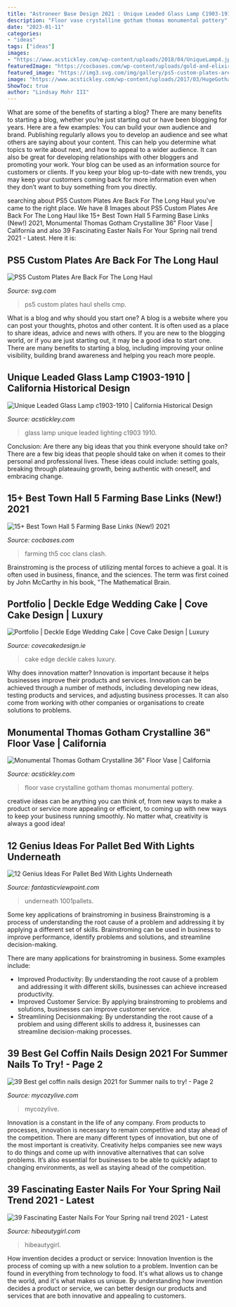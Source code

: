 ```yaml
---
title: "Astroneer Base Design 2021 : Unique Leaded Glass Lamp C1903-1910"
description: "Floor vase crystalline gotham thomas monumental pottery"
date: "2023-01-11"
categories:
- "ideas"
tags: ["ideas"]
images:
- "https://www.acstickley.com/wp-content/uploads/2018/04/UniqueLamp4.jpg"
featuredImage: "https://cocbases.com/wp-content/uploads/gold-and-elixir-saving-layout.jpg"
featured_image: "https://img3.svg.com/img/gallery/ps5-custom-plates-are-back-for-the-long-haul/l-intro-1611096817.jpg"
image: "https://www.acstickley.com/wp-content/uploads/2017/03/HugeGotham2.jpg"
ShowToc: true
author: "Lindsay Mohr III"
---
```



What are some of the benefits of starting a blog?
There are many benefits to starting a blog, whether you’re just starting out or have been blogging for years. Here are a few examples: 
You can build your own audience and brand. 
Publishing regularly allows you to develop an audience and see what others are saying about your content. This can help you determine what topics to write about next, and how to appeal to a wider audience. 
It can also be great for developing relationships with other bloggers and promoting your work. 
Your blog can be used as an information source for customers or clients. If you keep your blog up-to-date with new trends, you may keep your customers coming back for more information even when they don’t want to buy something from you directly.

	

		
searching about PS5 Custom Plates Are Back For The Long Haul you've came to the right place. We have 8 Images about PS5 Custom Plates Are Back For The Long Haul like 15+ Best Town Hall 5 Farming Base Links (New!) 2021, Monumental Thomas Gotham Crystalline 36&quot; Floor Vase | California and also 39 Fascinating Easter Nails For Your Spring nail trend 2021 - Latest. Here it is:
		
    
## PS5 Custom Plates Are Back For The Long Haul

<img loading=lazy src="https://img3.svg.com/img/gallery/ps5-custom-plates-are-back-for-the-long-haul/l-intro-1611096817.jpg" onerror="this.onerror=null;this.src='https://tse1.mm.bing.net/th?id=OIP.g2-hoaUdYhE-vQnSq6TvWAHaEK&amp;pid=15.1';" alt="PS5 Custom Plates Are Back For The Long Haul">

_Source: svg.com_

>ps5 custom plates haul shells cmp. 

	

What is a blog and why should you start one?
A blog is a website where you can post your thoughts, photos and other content. It is often used as a place to share ideas, advice and news with others. If you are new to the blogging world, or if you are just starting out, it may be a good idea to start one. There are many benefits to starting a blog, including improving your online visibility, building brand awareness and helping you reach more people.

    
## Unique Leaded Glass Lamp C1903-1910 | California Historical Design

<img loading=lazy src="https://www.acstickley.com/wp-content/uploads/2018/04/UniqueLamp4.jpg" onerror="this.onerror=null;this.src='https://tse1.mm.bing.net/th?id=OIP.AadSxezkPWKU5WM25qpPDQHaJm&amp;pid=15.1';" alt="Unique Leaded Glass Lamp c1903-1910 | California Historical Design">

_Source: acstickley.com_

>glass lamp unique leaded lighting c1903 1910. 

	

Conclusion: Are there any big ideas that you think everyone should take on?
There are a few big ideas that people should take on when it comes to their personal and professional lives. These ideas could include: setting goals, breaking through plateauing growth, being authentic with oneself, and embracing change.

    
## 15+ Best Town Hall 5 Farming Base Links (New!) 2021

<img loading=lazy src="https://cocbases.com/wp-content/uploads/gold-and-elixir-saving-layout.jpg" onerror="this.onerror=null;this.src='https://tse4.mm.bing.net/th?id=OIP.V-1jxr3uYFNrse1WoosQ4gHaEK&amp;pid=15.1';" alt="15+ Best Town Hall 5 Farming Base Links (New!) 2021">

_Source: cocbases.com_

>farming th5 coc clans clash. 

	

Brainstroming is the process of utilizing mental forces to achieve a goal. It is often used in business, finance, and the sciences. The term was first coined by John McCarthy in his book, "The Mathematical Brain.

    
## Portfolio | Deckle Edge Wedding Cake | Cove Cake Design | Luxury

<img loading=lazy src="https://www.covecakedesign.ie/wp-content/uploads/2019/09/IMG_0029_edited-2-e1572852943717.jpg" onerror="this.onerror=null;this.src='https://tse1.mm.bing.net/th?id=OIP.brPMQJ2mA84M-4YaezN0zQHaK8&amp;pid=15.1';" alt="Portfolio | Deckle Edge Wedding Cake | Cove Cake Design | Luxury">

_Source: covecakedesign.ie_

>cake edge deckle cakes luxury. 

	

Why does innovation matter?
Innovation is important because it helps businesses improve their products and services. Innovation can be achieved through a number of methods, including developing new ideas, testing products and services, and adjusting business processes. It can also come from working with other companies or organisations to create solutions to problems.

    
## Monumental Thomas Gotham Crystalline 36&quot; Floor Vase | California

<img loading=lazy src="https://www.acstickley.com/wp-content/uploads/2017/03/HugeGotham2.jpg" onerror="this.onerror=null;this.src='https://tse4.mm.bing.net/th?id=OIP.Bly-QgSuJ2wKBkMrRpW5KQHaMi&amp;pid=15.1';" alt="Monumental Thomas Gotham Crystalline 36&quot; Floor Vase | California">

_Source: acstickley.com_

>floor vase crystalline gotham thomas monumental pottery. 

	

creative ideas can be anything you can think of, from new ways to make a product or service more appealing or efficient, to coming up with new ways to keep your business running smoothly. No matter what, creativity is always a good idea!

    
## 12 Genius Ideas For Pallet Bed With Lights Underneath

<img loading=lazy src="http://www.fantasticviewpoint.com/wp-content/uploads/2016/08/1001pallets.com-king-size-pallet-bed-634x476.jpeg" onerror="this.onerror=null;this.src='https://tse2.mm.bing.net/th?id=OIP.yU3P3u8ZFE77VYPuHUCgAAHaFj&amp;pid=15.1';" alt="12 Genius Ideas For Pallet Bed With Lights Underneath">

_Source: fantasticviewpoint.com_

>underneath 1001pallets. 

	

Some key applications of brainstroming in business
Brainstroming is a process of understanding the root cause of a problem and addressing it by applying a different set of skills. Brainstroming can be used in business to improve performance, identify problems and solutions, and streamline decision-making.

There are many applications for brainstroming in business. Some examples include: 

- Improved Productivity: By understanding the root cause of a problem and addressing it with different skills, businesses can achieve increased productivity.
- Improved Customer Service: By applying brainstroming to problems and solutions, businesses can improve customer service.
- Streamlining Decisionmaking: By understanding the root cause of a problem and using different skills to address it, businesses can streamline decision-making processes.

    
## 39 Best Gel Coffin Nails Design 2021 For Summer Nails To Try! - Page 2

<img loading=lazy src="https://mycozylive.com/wp-content/uploads/2021/05/12-683x1024.jpg" onerror="this.onerror=null;this.src='https://tse2.mm.bing.net/th?id=OIP.ItGxfGDD83BPGBVmewMk0wHaLG&amp;pid=15.1';" alt="39 Best gel coffin nails design 2021 for Summer nails to try! - Page 2">

_Source: mycozylive.com_

>mycozylive. 

	

Innovation is a constant in the life of any company. From products to processes, innovation is necessary to remain competitive and stay ahead of the competition. There are many different types of innovation, but one of the most important is creativity. Creativity helps companies see new ways to do things and come up with innovative alternatives that can solve problems. It’s also essential for businesses to be able to quickly adapt to changing environments, as well as staying ahead of the competition.

    
## 39 Fascinating Easter Nails For Your Spring Nail Trend 2021 - Latest

<img loading=lazy src="https://hibeautygirl.com/wp-content/uploads/2021/03/31egg.jpg" onerror="this.onerror=null;this.src='https://tse3.mm.bing.net/th?id=OIP.-XntvUIi0Jf7aq63RvL-RgHaKd&amp;pid=15.1';" alt="39 Fascinating Easter Nails For Your Spring nail trend 2021 - Latest">

_Source: hibeautygirl.com_

>hibeautygirl. 

	

How invention decides a product or service: Innovation
Invention is the process of coming up with a new solution to a problem. Invention can be found in everything from technology to food. It's what allows us to change the world, and it's what makes us unique. By understanding how invention decides a product or service, we can better design our products and services that are both innovative and appealing to customers.

